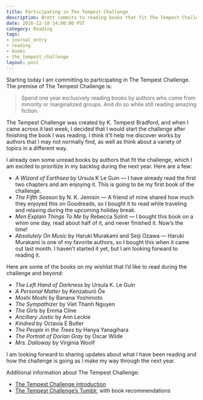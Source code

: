 ```yaml
---
title: Participating in The Tempest Challenge
description: Brett commits to reading books that fit The Tempest Challenge throughout 2017.
date: 2016-12-18 14:00:00 PST
category: Reading
tags:
- journal_entry
- reading
- books
- the_tempest_challenge
layout: post
---
```


Starting today I am committing to participating in The Tempest Challenge. The premise of The Tempest Challenge is:

> Spend one year exclusively reading books by authors who come from minority or marginalized groups. And do so while still reading amazing fiction.

The Tempest Challenge was created by K. Tempest Bradford, and when I came across it last week, I decided that I would start the challenge after finishing the book I was reading. I think it’ll help me discover works by authors that I may not normally find, as well as think about a variety of topics in a different way.

I already own some unread books by authors that fit the challenge, which I am excited to prioritize in my backlog during the next year. Here are a few:

- _A Wizard of Earthsea_ by Ursula K Le Guin — I have already read the first two chapters and am enjoying it. This is going to be my first book of the challenge.
- _The Fifth Season_ by N. K. Jemisin — A friend of mine shared how much they enjoyed this on Goodreads, so I bought it to read while traveling and relaxing during the upcoming holiday break.
- _Men Explain Things To Me_ by Rebecca Solnit — I bought this book on a whim one day, read about half of it, and never finished it. Now’s the time!
- _Absolutely On Music_ by Haruki Murakami and Seiji Ozawa — Haruki Murakami is one of my favorite authors, so I bought this when it came out last month. I haven’t started it yet, but I am looking forward to reading it.

Here are some of the books on my wishlist that I’d like to read during the challenge and beyond:

- _The Left Hand of Darkness_ by Ursula K. Le Guin
- _A Personal Matter_ by Kenzaburō Ōe
- _Moshi Moshi_ by Banana Yoshimoto
- _The Sympathizer_ by Viet Thanh Nguyen
- _The Girls_ by Emma Cline
- _Ancillary Justic_ by Ann Leckie
- _Kindred_ by Octavia E Butler
- _The People in the Trees_ by Hanya Yanagihara
- _The Portrait of Dorian Gray_ by Oscar Wilde
- _Mrs. Dalloway_ by Virginia Woolf

I am looking forward to sharing updates about what I have been reading and how the challenge is going as I make my way through the next year.
 
Additional information about The Tempest Challenge:

- [The Tempest Challenge introduction](https://tempest.fluidartist.com/non-fiction/the-challenge/)
- [The Tempest Challenge’s Tumblr](http://tempestchallenge.tumblr.com/), with book recommendations